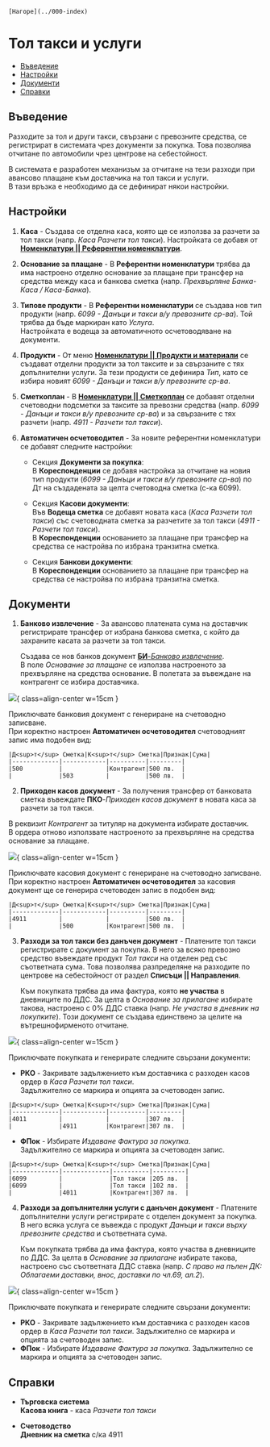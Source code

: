 ```{only} html
[Нагоре](../000-index)
```

# Тол такси и услуги

- [Въведение](#въведение)
- [Настройки](#настройки)  
- [Документи](#документи)  
- [Справки](#справки)  

## Въведение

Разходите за тол и други такси, свързани с превозните средства, се регистрират в системата чрез документи за покупка. Това позволява отчитане по автомобили чрез центрове на себестойност.  

В системата е разработен механизъм за отчитане на тези разходи при авансово плащане към доставчика на тол такси и услуги.  
В тази връзка е необходимо да се дефинират някои настройки.

## Настройки

1) **Каса** - Създава се отделна каса, която ще се използва за разчети за тол такси (напр. *Каса Разчети тол такси*). Настройката се добавя от [**Номенклатури || Референтни номенклатури**](../001-ref/001-nomenclatures/001-ref-nomenclatures.md).  

2) **Основание за плащане** - В **Референтни номенклатури** трябва да има настроено отделно основание за плащане при трансфер на средства между каса и банкова сметка (напр. *Прехвърляне Банка-Каса / Каса-Банка*).    

3) **Типове продукти** - В **Референтни номенклатури** се създава нов тип продукти (напр. *6099 - Данъци и такси в/у превозните ср-ва*). Той трябва да бъде маркиран като *Услуга*.   
Настройката е водеща за автоматичното осчетоводяване на документи.  

4) **Продукти** - От меню [**Номенклатури || Продукти и материали**](../001-ref/001-nomenclatures/003-items.md) се създават отделни продукти за тол таксите и за свързаните с тях допълнителни услуги. За тези продукти се дефинира *Тип*, като се избира новият *6099 - Данъци и такси в/у превозните ср-ва*.  

5) **Сметкоплан** - В [**Номенклатури || Сметкоплан**](../001-ref/002-accounting/002-chart-of-acc.md) се добавят отделни счетоводни подсметки за таксите за превозни средства (напр. *6099 - Данъци и такси в/у превозните ср-ва*) и за свързаните с тях разчети (напр. *4911 - Разчети тол такси*).   

6) **Автоматичен осчетоводител** - За новите референтни номенклатури се добавят следните настройки:  

   - Секция **Документи за покупка**:  
   В **Кореспонденции** се добавя настройка за отчитане на новия тип продукти (*6099 - Данъци и такси в/у превозните ср-ва*) по Дт на създадената за целта счетоводна сметка (с-ка 6099).  

   - Секция **Касови документи**:  
   Във **Водеща сметка** се добавят новата каса (*Каса Разчети тол такси*) със счетоводната сметка за разчетите за тол такси (*4911 - Разчети тол такси*).   
   В **Кореспонденции** основанието за плащане при трансфер на средства се настройва по избрана транзитна сметка.  

   - Секция **Банкови документи**:  
   В **Кореспонденции** основанието за плащане при трансфер на средства се настройва по избрана транзитна сметка.  

## Документи

1) **Банково извлечение** - За авансово платената сума на доставчик регистрирате трансфер от избрана банкова сметка, с който да захраните касата за разчети за тол такси.  

   Създава се нов банков документ [**БИ**-*Банково извлечение*](../002-docs/002-trade-system/003-payments/004-bank.md).  
   В поле *Основание за плащане* се използва настроеното за прехвърляне на средства основание. В полетата за въвеждане на  контрагент се избира доставчика.   

![](916-tolls1.png){ class=align-center w=15cm }

Приключвате банковия документ с генериране на счетоводно записване.  
При коректно настроен **Автоматичен осчетоводител** счетоводният запис има подобен вид:     

```{admonition} Статия
|Д<sup>т</sup> Сметка|К<sup>т</sup> Сметка|Признак|Сума|
|-------------|------------|----------|---------|
|500          |            |Контрагент|500 лв.  |
|             |503         |          |500 лв.  |
```

2) **Приходен касов документ** - За получения трансфер от банковата сметка въвеждате **ПКО**-*Приходен касов документ* в новата каса за разчети за тол такси.  

В реквизит *Контрагент* за титуляр на документа избирате доставчик.  
В ордера отново използвате настроеното за прехвърляне на средства основание за плащане.  

![](916-tolls2.png){ class=align-center w=15cm }

Приключвате касовия документ с генериране на счетоводно записване.    
При коректно настроен **Автоматичен осчетоводител** за касовия документ ще се генерира счетоводен запис в подобен вид:     

```{admonition} Статия
|Д<sup>т</sup> Сметка|К<sup>т</sup> Сметка|Признак|Сума|
|-------------|------------|----------|---------|
|4911         |            |          |500 лв.  |
|             |500         |Контрагент|500 лв.  |
```

3) **Разходи за тол такси без данъчен документ** - Платените тол такси регистрирате с документ за покупка. В него за всяко превозно средство въвеждате продукт *Тол такси* на отделен ред със съответната сума. Това позволява разпределяне на разходите по центрове на себестойност от раздел **Списъци || Направления**.    

   Към покупката трябва да има фактура, която **не участва** в дневниците по ДДС. За целта в *Основание за прилагане* избирате такова, настроено с 0% ДДС ставка (напр. *Не участва в дневник на покупките*). Този документ се създава единствено за целите на вътрешнофирменото отчитане.      

![](916-tolls3.png){ class=align-center w=15cm }

Приключвате покупката и генерирате следните свързани документи:  

   - **РКО** - Закривате задължението към доставчика с разходен касов ордер в *Каса Разчети тол такси*.  
   Задължително се маркира и опцията за счетоводен запис.  

```{admonition} Статия
|Д<sup>т</sup> Сметка|К<sup>т</sup> Сметка|Признак|Сума|
|-------------|------------|----------|---------|
|4011         |            |          |307 лв.  |
|             |4911        |Контрагент|307 лв.  |
```

   - **ФПок** - Избирате *Издаване Фактура за покупка*.  
   Задължително се маркира и опцията за счетоводен запис.    

```{admonition} Статия
|Д<sup>т</sup> Сметка|К<sup>т</sup> Сметка|Признак|Сума|
|-------------|-------------|----------|---------|
|6099         |             |Тол такси |205 лв.  |
|6099         |             |Тол такси |102 лв.  |
|             |4011         |Контрагент|307 лв.  |
```

4) **Разходи за допълнителни услуги с данъчен документ** - Платените допълнителни услуги регистрирате с отделен документ за покупка. В него всяка услуга се въвежда с продукт *Данъци и такси върху превозните средства* и съответната сума.  

   Към покупката трябва да има фактура, която участва в дневниците по ДДС. За целта в *Основание за прилагане* избирате такова, настроено със съответната ДДС ставка (напр. *С право на пълен ДК: Облагаеми доставки, внос, доставки по чл.69, ал.2*).    

![](916-tolls4.png){ class=align-center w=15cm }

Приключвате покупката и генерирате следните свързани документи:  
   - **РКО** - Закривате задължението към доставчика с разходен касов ордер в *Каса Разчети тол такси*. Задължително се маркира и опцията за счетоводен запис.  
   - **ФПок** - Избирате *Издаване Фактура за покупка*. Задължително се маркира и опцията за счетоводен запис.  

## Справки

- **Търговска система**  
**Касова книга** - каса *Разчети тол такси*

- **Счетоводство**  
**Дневник на сметка** с/ка 4911  